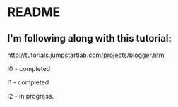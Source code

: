 # README

## I'm following along with this tutorial:

http://tutorials.jumpstartlab.com/projects/blogger.html

I0 - completed

I1 - completed

I2 - in progress.
